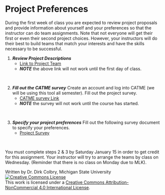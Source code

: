 # Project Preferences

During the first week of class you are expected to review project proposals and provide information about yourself and your preferences so that the instructor can do team assignments.  Note that not everyone will get their first or even their second project choices.  However, your instructors will do their best to build teams that match your interests and have the skills necessary to be successful.


1. **_Review Project Descriptions_** 
    - [Link to Project Team](###TEAM###)
    - **_NOTE_** the above link will not work until the first day of class.

<br>

2. **_Fill out the CATME survey_** Create an account and log into CATME (we will be using this tool all semester). Fill out the project survey. 
    - [CATME survey Link](https://www.catme.org)
    - **_NOTE_** the survey will not work until the course has started.

<br>

3. **_Specify your project preferences_** Fill out the following survey document to specify your preferences. 
    - [Project Survey](https://docs.google.com/forms/d/e/1FAIpQLSd27EpbuZ1qZXUPx9YgdbuDBhlSL3cAj9zcOQoXXMSLMfwuTQ/viewform)

<br>

You must complete steps 2 & 3 by Saturday January 15 in order to get credit for this assignment.  Your instructor will try to arrange the teams by class on Wednesday.  (Reminder that there is no class on Monday due to MLK).

Written by Dr. Dirk Colbry, Michigan State University
<a rel="license" href="http://creativecommons.org/licenses/by-nc/4.0/"><img alt="Creative Commons License" style="border-width:0" src="https://i.creativecommons.org/l/by-nc/4.0/88x31.png" /></a><br />This work is licensed under a <a rel="license" href="http://creativecommons.org/licenses/by-nc/4.0/">Creative Commons Attribution-NonCommercial 4.0 International License</a>.
